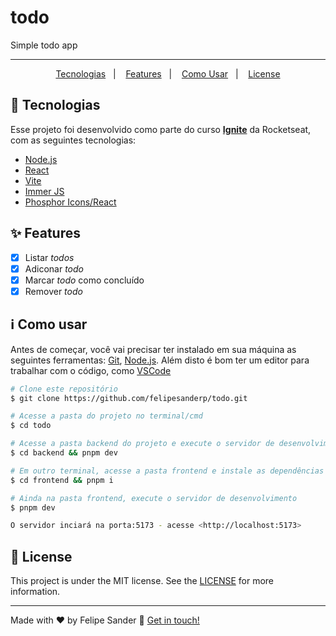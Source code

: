 # todo

Simple todo app

---

<p align="center">
  <a href="#rocket-tecnologias">Tecnologias</a>&nbsp;&nbsp;&nbsp;|&nbsp;&nbsp;&nbsp;
  <a href="#sparkles-features">Features</a>&nbsp;&nbsp;&nbsp;|&nbsp;&nbsp;&nbsp;
  <a href="#information_source-como-usar">Como Usar</a>&nbsp;&nbsp;&nbsp;|&nbsp;&nbsp;&nbsp;
  <a href="#memo-license">License</a>
</p>

## :rocket: Tecnologias

Esse projeto foi desenvolvido como parte do curso [**Ignite**](https://www.rocketseat.com.br/ignite) da Rocketseat, com as seguintes tecnologias:

- [Node.js](https://nodejs.org/en)
- [React](https://pt-br.legacy.reactjs.org/)
- [Vite](https://vitejs.dev/)
- [Immer JS](https://github.com/immerjs/immer)
- [Phosphor Icons/React](https://phosphoricons.com/)

## :sparkles: Features

- [x] Listar _todos_
- [x] Adiconar _todo_
- [x] Marcar _todo_ como concluído
- [x] Remover _todo_

## :information_source: Como usar

Antes de começar, você vai precisar ter instalado em sua máquina as seguintes ferramentas: [Git](https://git-scm.com), [Node.js](https://nodejs.org/en/). 
Além disto é bom ter um editor para trabalhar com o código, como [VSCode](https://code.visualstudio.com/)

```bash
# Clone este repositório
$ git clone https://github.com/felipesanderp/todo.git

# Acesse a pasta do projeto no terminal/cmd
$ cd todo

# Acesse a pasta backend do projeto e execute o servidor de desenvolvimento
$ cd backend && pnpm dev

# Em outro terminal, acesse a pasta frontend e instale as dependências
$ cd frontend && pnpm i

# Ainda na pasta frontend, execute o servidor de desenvolvimento
$ pnpm dev

O servidor inciará na porta:5173 - acesse <http://localhost:5173> 
```

## :memo: License
This project is under the MIT license. See the [LICENSE](https://github.com/felipesanderp/todo/blob/main/LICENSE) for more information.

---

Made with ♥ by Felipe Sander :wave: [Get in touch!](https://www.linkedin.com/in/felipesander)
